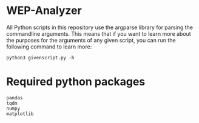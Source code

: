 # WEP-Analyzer

All Python scripts in this repository use the argparse library for parsing the commandline arguments. This means that if you want to learn more about the purposes for the arguments of any given script, you can run the following command to learn more:

```
python3 givenscript.py -h
```


# Required python packages

```
pandas
tqdm
numpy
matplotlib
```
